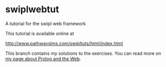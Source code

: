 swiplwebtut
===========

A tutorial for the swipl web framework

This tutorial is available online at

http://www.pathwayslms.com/swipltuts/html/index.html

This branch contains my solutions to the exercises. You can read more on [my page about Prolog and the Web](https://app.simplenote.com/publish/bNzbKL). 
